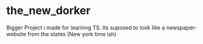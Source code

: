 # the_new_dorker
Bigger Project i made for learinng TS.
Its suposed to look like a newspaper-website from the states (New york time ish)


